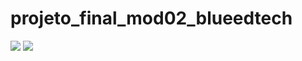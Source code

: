 # projeto_final_mod02_blueedtech

<img src="https://user-images.githubusercontent.com/97798047/161894086-a29d4ca9-4e67-476b-9f14-17b01161aad9.png" type="Pagina Inicial do Projeto">
<img src="https://user-images.githubusercontent.com/97798047/161894135-0bba0b6a-1f4e-4dc6-ba4e-42b672439d59.png" type="Pagina de Detalhes do Projeto">

